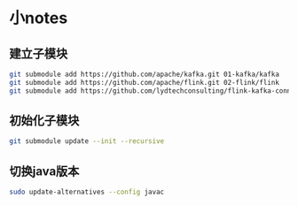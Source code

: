 # 小notes

## 建立子模块
```bash
git submodule add https://github.com/apache/kafka.git 01-kafka/kafka
git submodule add https://github.com/apache/flink.git 02-flink/flink
git submodule add https://github.com/lydtechconsulting/flink-kafka-connector.git "03-kafka&flink/flink-kafka-connector"
```

## 初始化子模块
```bash
git submodule update --init --recursive
```

## 切换java版本
```bash
sudo update-alternatives --config javac
```
